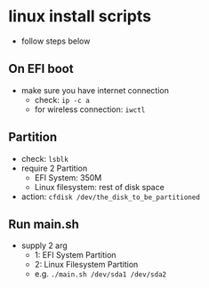 # linux install scripts
- follow steps below

## On EFI boot
- make sure you have internet connection
  - check: `ip -c a`
  - for wireless connection: `iwctl`

## Partition
- check: `lsblk`
- require 2 Partition
  - EFI System: 350M
  - Linux filesystem: rest of disk space
- action: `cfdisk /dev/the_disk_to_be_partitioned`

## Run main.sh
- supply 2 arg
  - 1: EFI System Partition
  - 2: Linux Filesystem Partition
  - e.g. `./main.sh /dev/sda1 /dev/sda2`
